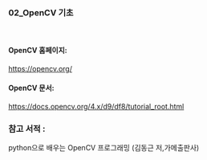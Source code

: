 ### 02_OpenCV 기초

<br>

#### OpenCV 홈페이지:
https://opencv.org/
<br>

#### OpenCV 문서:
https://docs.opencv.org/4.x/d9/df8/tutorial_root.html
<br>

### 참고 서적 :
python으로 배우는 OpenCV 프로그래밍 (김동근 저,가메출판사)
<br>

